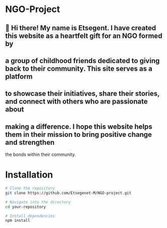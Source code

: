 # NGO-Project

👋 Hi there! My name is Etsegent. I have created this website as a heartfelt gift for an NGO formed by
---
a group of childhood friends dedicated to giving back to their community. This site serves as a platform
---
to showcase their initiatives, share their stories, and connect with others who are passionate about
---
making a difference. I hope this website helps them in their mission to bring positive change and strengthen
---
the bonds within their community.
# Installation

```bash
# Clone the repository
git clone https://github.com/Etsegenet-M/NGO-project.git

# Navigate into the directory
cd your-repository

# Install dependencies
npm install
